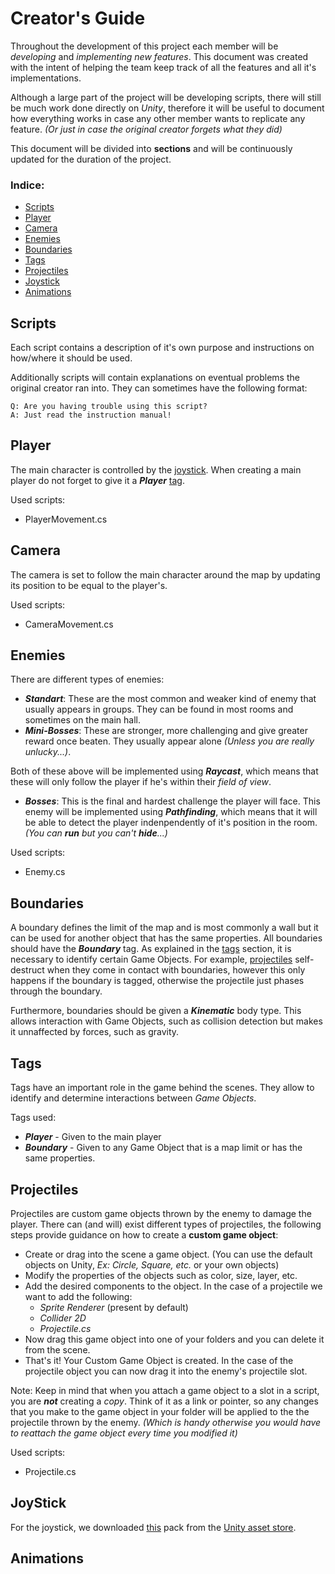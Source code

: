 # Creator's  Guide

Throughout the development of this project each member will be *developing* and *implementing new features*. This document was created with the intent of helping
the team keep track of all the features and all it's implementations.

Although a large part of the project will be developing scripts, there will still be much work done directly on _Unity_, therefore it will be useful to document
how everything works in case any other member wants to replicate any feature. _(Or just in case the original creator forgets what they did)_

This document will be divided into **sections** and will be continuously updated for the duration of the project.

### Indice:

* [Scripts](#Scripts)
* [Player](#Player)
* [Camera](#Camera)
* [Enemies](#Enemies)
* [Boundaries](#Boundaries)
* [Tags](#Tags)
* [Projectiles](#Projectiles)
* [Joystick](#Joystick)
* [Animations](#Animations)

## Scripts
  
  Each script contains a description of it's own purpose and instructions on how/where it should be used.
  
  Additionally scripts will contain explanations on eventual problems the original creator ran into. They can sometimes have the following format:
  
    Q: Are you having trouble using this script?
    A: Just read the instruction manual!
  
## Player

  The main character is controlled by the [joystick](#Joystick). When creating a main player do not forget to give it a **_Player_** [tag](#Tags).

  Used scripts:
  
  * PlayerMovement.cs
  
## Camera
  
  The camera is set to follow the main character around the map by updating its position to be equal to the player's.
  
  Used scripts:
  
  * CameraMovement.cs
  
## Enemies

  There are different types of enemies:
  
  - ***Standart***: These are the most common and weaker kind of enemy that usually appears in groups. They can be found in most rooms and sometimes on the main hall.
  - ***Mini-Bosses***: These are stronger, more challenging and give greater reward once beaten. They usually appear alone _(Unless you are really unlucky...)_.
 
 Both of these above will be implemented using ***Raycast***, which means that these will only follow the player if he's within their _field of view_.
  - ***Bosses***: This is the final and hardest challenge the player will face. This enemy will be implemented using ***Pathfinding***, which means that it will be
 able to detect the player indenpendently of it's position in the room. _(You can **run** but you can't **hide**...)_ 

  Used scripts:
  
  * Enemy.cs
  
## Boundaries

  A boundary defines the limit of the map and is most commonly a wall but it can be used for another object that has the same properties. All boundaries should have
  the ***Boundary*** tag. As explained in the [tags](#Tags) section, it is necessary to identify 
  certain Game Objects. For example, [projectiles](#Projectiles) self-destruct when they come in contact with boundaries, however this only happens if the boundary
  is tagged, otherwise the projectile just phases through the boundary.
  
  Furthermore, boundaries should be given a ***Kinematic*** body type. This allows interaction with Game Objects, such as collision detection but makes it unnaffected
  by forces, such as gravity.
  
## Tags

  Tags have an important role in the game behind the scenes. They allow to identify and determine interactions between _Game Objects_.
  
  Tags used:
  
  * ***Player*** - Given to the main player
  * ***Boundary*** - Given to any Game Object that is a map limit or has the same properties.
  
## Projectiles

  Projectiles are custom game objects thrown by the enemy to damage the player. There can (and will) exist different types of projectiles, the following steps 
  provide guidance on how to create a **custom game object**:
  
  - Create or drag into the scene a game object. (You can use the default objects on Unity, _Ex: Circle, Square, etc._ or your own objects)
  - Modify the properties of the objects such as color, size, layer, etc.
  - Add the desired components to the object. In the case of a projectile we want to add the following:
      * _Sprite Renderer_ (present by default)
      * _Collider 2D_
      * _Projectile.cs_
  - Now drag this game object into one of your folders and you can delete it from the scene.
  - That's it! Your Custom Game Object is created. In the case of the projectile object you can now drag it into the enemy's projectile slot.
  
  Note: Keep in mind that when you attach a game object to a slot in a script, you are ***not*** creating a _copy_. Think of it as a link or pointer, 
  so any changes that you make to the game object in your folder will be applied to the the projectile thrown by the enemy. _(Which is handy otherwise you 
  would have to reattach the game object every time you modified it)_

  Used scripts:
  
   * Projectile.cs
  
## JoyStick

  For the joystick, we downloaded [this](https://assetstore.unity.com/packages/tools/input-management/joystick-pack-107631) pack
  from the [Unity asset store](https://assetstore.unity.com/).
  
## Animations
